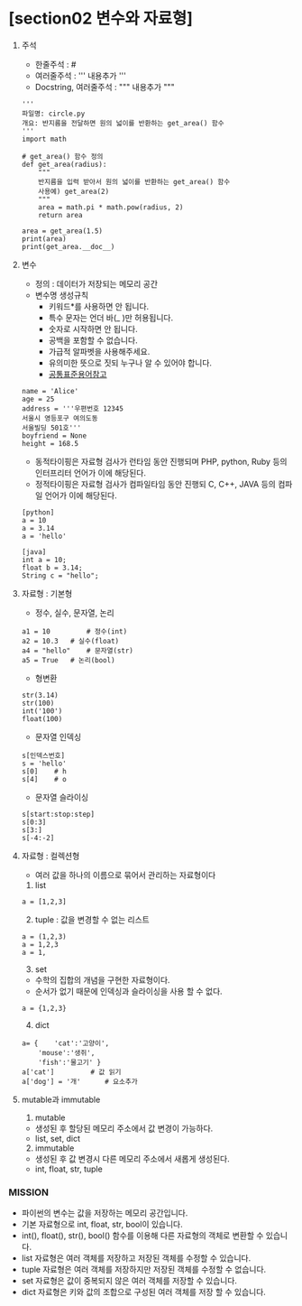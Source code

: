 # [section02 변수와 자료형]


01. 주석
	- 한줄주석 : #
	- 여러줄주석 : ''' 내용추가 '''
	- Docstring, 여러줄주석 : """ 내용추가 """
	
	```
	'''
	파일명: circle.py
	개요: 반지름을 전달하면 원의 넓이를 반환하는 get_area() 함수
	'''
	import math

	# get_area() 함수 정의
	def get_area(radius):
	    """
	    반지름을 입력 받아서 원의 넓이를 반환하는 get_area() 함수
	    사용예) get_area(2)
	    """
	    area = math.pi * math.pow(radius, 2)
	    return area

	area = get_area(1.5)
	print(area)
	print(get_area.__doc__)
	```

02. 변수
	- 정의 : 데이터가 저장되는 메모리 공간
	- 변수명 생성규칙
		- 키워드*를 사용하면 안 됩니다.
		- 특수 문자는 언더 바(_ )만 허용됩니다.
		- 숫자로 시작하면 안 됩니다.
		- 공백을 포함할 수 없습니다.
		- 가급적 알파벳을 사용해주세요.
		- 유의미한 뜻으로 짓되 누구나 알 수 있어야 합니다.
		- <a href="https://wordic.loeaf.com/variable-name" target="_blank">공통표준용어참고</a>
	```
	name = 'Alice'      
	age = 25
	address = '''우편번호 12345
	서울시 영등포구 여의도동
	서울빌딩 501호'''
	boyfriend = None
	height = 168.5
	```

	- 동적타이핑은 자료형 검사가 런타임 동안 진행되며 PHP, python, Ruby 등의 인터프리터 언어가 이에 해당된다.
	- 정적타이핑은 자료형 검사가 컴파일타임 동안 진행되 C, C++, JAVA 등의 컴파일 언어가 이에 해당된다.
	```
	[python]
	a = 10 
	a = 3.14 
	a = 'hello' 
	```
	```
	[java]
	int a = 10;
	float b = 3.14;
	String c = "hello";
	```
 
03. 자료형 : 기본형
	- 정수, 실수, 문자열, 논리
	```
	a1 = 10     	# 정수(int)  
	a2 = 10.3	# 실수(float)
	a4 = "hello"	# 문자열(str)
	a5 = True	# 논리(bool)
	```
 	- 형변환
	```
	str(3.14)
	str(100)	
	int('100')	
	float(100)	
	```
	- 문자열 인덱싱
	```
	s[인덱스번호]
	s = 'hello'
	s[0] 	# h
	s[4]	# o
	```
	- 문자열 슬라이싱
	```
	s[start:stop:step] 
	s[0:3] 
	s[3:] 
	s[-4:-2]
	```
04. 자료형 : 컬렉션형
	- 여러 값을 하나의 이름으로 묶어서 관리하는 자료형이다
	
	1. list
	```
	a = [1,2,3] 
	```
	2. tuple : 값을 변경할 수 없는 리스트
	```
	a = (1,2,3)
	a = 1,2,3
	a = 1,
	```
	3. set
 	- 수학의 집합의 개념을 구현한 자료형이다.
	- 순서가 없기 때문에 인덱싱과 슬라이싱을 사용 할 수 없다.
	```
	a = {1,2,3}
	```		
	4. dict
	```
	a= {	'cat':'고양이',
		'mouse':'생쥐',
		'fish':'물고기' }
	a['cat']		 # 값 읽기
	a['dog'] = '개'		# 요소추가
	```

05. mutable과 immutable
	1. mutable
	- 생성된 후 할당된 메모리 주소에서 값 변경이 가능하다.
	- list, set, dict
	2. immutable
	- 생성된 후 값 변경시 다른 메모리 주소에서 새롭게 생성된다.
	- int, float, str, tuple

### MISSION ###
- 파이썬의 변수는 값을 저장하는 메모리 공간입니다.
- 기본 자료형으로 int, float, str, bool이 있습니다.
- int(), float(), str(), bool() 함수를 이용해 다른 자료형의 객체로 변환할 수 있습니다.
- list 자료형은 여러 객체를 저장하고 저장된 객체를 수정할 수 있습니다.
- tuple 자료형은 여러 객체를 저장하지만 저장된 객체를 수정할 수 없습니다.
- set 자료형은 값이 중복되지 않은 여러 객체를 저장할 수 있습니다.
- dict 자료형은 키와 값의 조합으로 구성된 여러 객체를 저장 할 수 있습니다.
